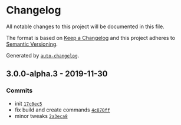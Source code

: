 # Changelog

All notable changes to this project will be documented in this file.

The format is based on [Keep a Changelog](https://keepachangelog.com/en/1.0.0/)
and this project adheres to [Semantic Versioning](https://semver.org/spec/v2.0.0.html).

Generated by [`auto-changelog`](https://github.com/CookPete/auto-changelog).

## 3.0.0-alpha.3 - 2019-11-30

### Commits

- init [`17c0ec5`](https://github.com/sw-yx/rincewind/commit/17c0ec5f1ba8d28dbfcd6ac5fc6a527d7d397897)
- fix build and create commands [`4c870ff`](https://github.com/sw-yx/rincewind/commit/4c870ffba2d077002793aaaf24494fd232f09072)
- minor tweaks [`2a3eca8`](https://github.com/sw-yx/rincewind/commit/2a3eca8b4fcfda66e97522998eb93f3f05e0c94c)
